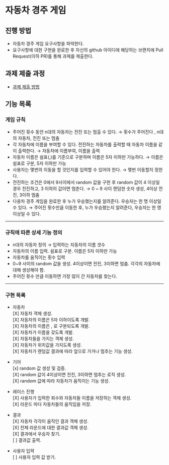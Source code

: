 # 자동차 경주 게임
## 진행 방법
* 자동차 경주 게임 요구사항을 파악한다.
* 요구사항에 대한 구현을 완료한 후 자신의 github 아이디에 해당하는 브랜치에 Pull Request(이하 PR)를 통해 과제를 제출한다.

## 과제 제출 과정
* [과제 제출 방법](https://github.com/next-step/nextstep-docs/tree/master/precourse)

## 기능 목록
### 게임 규칙
* 주어진 횟수 동안 n대의 자동차는 전진 또는 멈출 수 있다.
  → 횟수가 주어진다 , n대의 자동차, 전진 또는 멈춤
* 각 자동차에 이름을 부여할 수 있다. 전진하는 자동차를 출력할 때 자동차 이름을 같이 출력한다.
  → 자동차에 이름부여, 이름을 출력
* 자동차 이름은 쉼표(,)를 기준으로 구분하며 이름은 5자 이하만 가능하다.
  → 이름은 쉼표로 구분, 5자 이하만 가능
* 사용자는 몇번의 이동을 할 것인지를 입력할 수 있어야 한다.
  → 몇번 이동할지 정한다.
* 전진하는 조건은 0에서 9사이에서 random 값을 구한 후 random 값이 4 이상일 경우 전진하고, 3 이하의 값이면 멈춘다.
  → 0 ~ 9 사이 랜덤한 숫자 생성, 4이상 전진, 3이하 멈춤 
* 다옹차 경주 게임을 완료한 후 누가 우승했는지를 알려준다. 우승자는 한 명 이상일 수 있다.
  → 주어진 횟수만큼 이동한 후, 누가 우승했는지 알려준다, 우승자는 한 명 이상일 수 있다.
  
---
### 규칙에 따른 상세 기능 정의
* n대의 자동차 정의 → 입력하는 자동차의 이름 갯수
* 자동차의 이름 입력. 쉼표로 구분. 이름은 5자 이하만 가능
* 자동차를 움직이는 횟수 입력
* 0~9 사이의 random 값을 생성. 4이상이면 전진, 3이하면 멈춤. 각각의 자동차에 대해 생성해야 함.
* 주어진 횟수 만큼 이동하면 가장 많이 간 자동차를 찾는다.

---
### 구현 목록
- 자동차  
[X] 자동차 객체 생성.  
[X] 자동차의 이름은 5자 이하이도록 개발.  
[X] 자동차의 이름은 , 로 구분되도록 개발.  
[X] 자동차가 이름을 갖도록 개발.  
[X] 자동차들을 가지는 객체 생성.  
[X] 자동차가 위치값을 가지도록 생성.  
[X] 자동차가 랜덤값 결과에 따라 앞으로 가거나 멈추는 기능 생성.  

- 기어  
[x] random 값 생성 및 검증.     
[X] random 값이 4이상이면 전진, 3이하면 멈추는 로직 생성.  
[X] random 값에 따라 자동차가 움직이는 기능 생성.  
  
- 레이스 진행  
[X] 사용자가 입력한 회수와 자동차들 이름을 저장하는 객체 생성.  
[X] 라운드 마다 자동차들의 움직임을 저장.

- 결과  
[X] 자동차 각각이 움직인 결과 객체 생성.  
[X] 전체 라운드에 대한 결과값 객체 생성.  
[X] 결과에서 우승자 찾기.   
[ ] 결과값 출력.
  
- 사용자 입력  
[ ] 사용자 입력 값 받기.  

  
